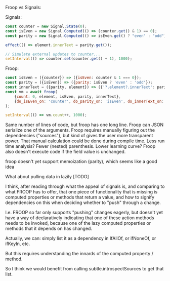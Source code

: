 Froop vs Signals:

Signals:

```JavaScript
const counter = new Signal.State(0);
const isEven = new Signal.Computed(() => (counter.get() & 1) == 0);
const parity = new Signal.Computed(() => isEven.get() ? "even" : "odd");

effect(() => element.innerText = parity.get());

// Simulate external updates to counter...
setInterval(() => counter.set(counter.get() + 1), 1000);
```

Froop:

```JavaScript
const isEven = ({counter}) => ({isEven: counter & 1 === 0});
const parity = ({isEven}) => ({parity: isEven ? 'even' : 'odd'});
const innerText = ({parity, element}) => ({'?.element?.innerText': parity}
const vm = await froop(
    {count: 0, element, isEven, parity, innerText}, 
    {do_isEven_on: 'counter', do_parity_on: 'isEven', do_innerText_on: 'parity'}
);

setInterval(() => vm.count++, 1000);
```

Same number of lines of code, but froop has one long line.
Froop can JSON serialize one of the arguments.
Froop requires manually figuring out the dependencies ("sources"), but kind of gives the user more transparent power.
That manual calculation could be done during compile time.
Less run time analysis?
Fewer (nested) parenthesis.
Lower learning curve?
Froop also doesn't execute code if the field value is unchanged.

froop doesn't yet support memoization (parity), which seems like a good idea



What about pulling data in lazily [TODO]

I think, after reading through what the appeal of signals is, and comparing to what FROOP has to offer, that one piece of functionality that is missing is computed properties or methods that return a value, and how to signify dependencies on this when deciding whether to "push" through a change.

I.e. FROOP so far only supports "pushing" changes eagerly, but doesn't yet have a way of declaratively indicating that one of these action methods needs to be invoked, because one of the lazy computed properties or methods that it depends on has changed.

Actually, we can:  simply list it as a dependency in IfAllOf, or ifNoneOf, or ifKeyIn, etc.

But this requires understanding the innards of the computed property / method.

So I think we would benefit from calling subtle.introspectSources to get that list.